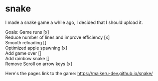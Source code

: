 # snake
I made a snake game a while ago, I decided that I should upload it.

Goals:
Game runs [x]  
Reduce number of lines and improve efficiency [x]  
Smooth reloading []  
Optimized apple spawning [x]  
Add game over []  
Add rainbow snake []  
Remove Scroll on arrow keys [x]  


Here's the pages link to the game: https://maikeru-dev.github.io/snake/
